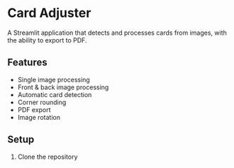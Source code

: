 # Card Adjuster

A Streamlit application that detects and processes cards from images, with the ability to export to PDF.

## Features
- Single image processing
- Front & back image processing
- Automatic card detection
- Corner rounding
- PDF export
- Image rotation

## Setup
1. Clone the repository 